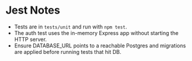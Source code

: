 # Jest Notes

- Tests are in `tests/unit` and run with `npm test`.
- The auth test uses the in-memory Express app without starting the HTTP server.
- Ensure DATABASE_URL points to a reachable Postgres and migrations are applied before running tests that hit DB.
